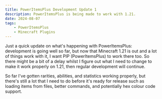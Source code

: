 ```yaml
---
title: PowerItemsPlus Development Update 1
description: PowerItemsPlus is being made to work with 1.21.
date: 2024-08-07
tags:
    - PowerItemsPlus
    - Minecraft Plugins
---
```

Just a quick update on what's happening with PowerItemsPlus: development is going well so far, but now that Minecraft 1.21 is out and a lot of things work with it, I want PIP (PowerItemsPlus) to work there too. So there might be a bit of a delay whilst I figure out what I need to change to make it work properly on 1.21, then regular development will continue.

So far I've gotten rarities, abilities, and statistics working properly, but there's still a lot that I need to do before it's ready for release such as loading items from files, better commands, and potentially hex colour code support.